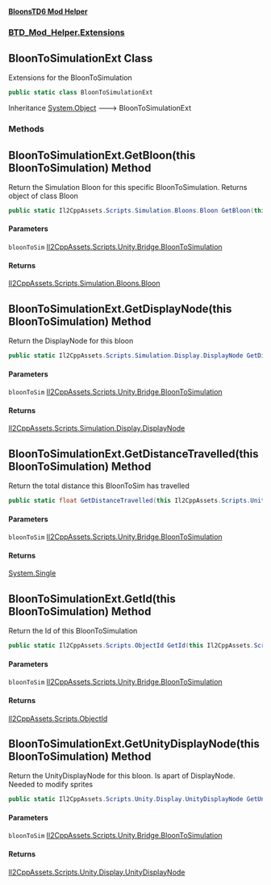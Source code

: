 #### [BloonsTD6 Mod Helper](README.md 'README')
### [BTD_Mod_Helper.Extensions](README.md#BTD_Mod_Helper.Extensions 'BTD_Mod_Helper.Extensions')

## BloonToSimulationExt Class

Extensions for the BloonToSimulation

```csharp
public static class BloonToSimulationExt
```

Inheritance [System.Object](https://docs.microsoft.com/en-us/dotnet/api/System.Object 'System.Object') &#129106; BloonToSimulationExt
### Methods

<a name='BTD_Mod_Helper.Extensions.BloonToSimulationExt.GetBloon(thisIl2CppAssets.Scripts.Unity.Bridge.BloonToSimulation)'></a>

## BloonToSimulationExt.GetBloon(this BloonToSimulation) Method

Return the Simulation Bloon for this specific BloonToSimulation. Returns object of class Bloon

```csharp
public static Il2CppAssets.Scripts.Simulation.Bloons.Bloon GetBloon(this Il2CppAssets.Scripts.Unity.Bridge.BloonToSimulation bloonToSim);
```
#### Parameters

<a name='BTD_Mod_Helper.Extensions.BloonToSimulationExt.GetBloon(thisIl2CppAssets.Scripts.Unity.Bridge.BloonToSimulation).bloonToSim'></a>

`bloonToSim` [Il2CppAssets.Scripts.Unity.Bridge.BloonToSimulation](https://docs.microsoft.com/en-us/dotnet/api/Il2CppAssets.Scripts.Unity.Bridge.BloonToSimulation 'Il2CppAssets.Scripts.Unity.Bridge.BloonToSimulation')

#### Returns
[Il2CppAssets.Scripts.Simulation.Bloons.Bloon](https://docs.microsoft.com/en-us/dotnet/api/Il2CppAssets.Scripts.Simulation.Bloons.Bloon 'Il2CppAssets.Scripts.Simulation.Bloons.Bloon')

<a name='BTD_Mod_Helper.Extensions.BloonToSimulationExt.GetDisplayNode(thisIl2CppAssets.Scripts.Unity.Bridge.BloonToSimulation)'></a>

## BloonToSimulationExt.GetDisplayNode(this BloonToSimulation) Method

Return the DisplayNode for this bloon

```csharp
public static Il2CppAssets.Scripts.Simulation.Display.DisplayNode GetDisplayNode(this Il2CppAssets.Scripts.Unity.Bridge.BloonToSimulation bloonToSim);
```
#### Parameters

<a name='BTD_Mod_Helper.Extensions.BloonToSimulationExt.GetDisplayNode(thisIl2CppAssets.Scripts.Unity.Bridge.BloonToSimulation).bloonToSim'></a>

`bloonToSim` [Il2CppAssets.Scripts.Unity.Bridge.BloonToSimulation](https://docs.microsoft.com/en-us/dotnet/api/Il2CppAssets.Scripts.Unity.Bridge.BloonToSimulation 'Il2CppAssets.Scripts.Unity.Bridge.BloonToSimulation')

#### Returns
[Il2CppAssets.Scripts.Simulation.Display.DisplayNode](https://docs.microsoft.com/en-us/dotnet/api/Il2CppAssets.Scripts.Simulation.Display.DisplayNode 'Il2CppAssets.Scripts.Simulation.Display.DisplayNode')

<a name='BTD_Mod_Helper.Extensions.BloonToSimulationExt.GetDistanceTravelled(thisIl2CppAssets.Scripts.Unity.Bridge.BloonToSimulation)'></a>

## BloonToSimulationExt.GetDistanceTravelled(this BloonToSimulation) Method

Return the total distance this BloonToSim has travelled

```csharp
public static float GetDistanceTravelled(this Il2CppAssets.Scripts.Unity.Bridge.BloonToSimulation bloonToSim);
```
#### Parameters

<a name='BTD_Mod_Helper.Extensions.BloonToSimulationExt.GetDistanceTravelled(thisIl2CppAssets.Scripts.Unity.Bridge.BloonToSimulation).bloonToSim'></a>

`bloonToSim` [Il2CppAssets.Scripts.Unity.Bridge.BloonToSimulation](https://docs.microsoft.com/en-us/dotnet/api/Il2CppAssets.Scripts.Unity.Bridge.BloonToSimulation 'Il2CppAssets.Scripts.Unity.Bridge.BloonToSimulation')

#### Returns
[System.Single](https://docs.microsoft.com/en-us/dotnet/api/System.Single 'System.Single')

<a name='BTD_Mod_Helper.Extensions.BloonToSimulationExt.GetId(thisIl2CppAssets.Scripts.Unity.Bridge.BloonToSimulation)'></a>

## BloonToSimulationExt.GetId(this BloonToSimulation) Method

Return the Id of this BloonToSimulation

```csharp
public static Il2CppAssets.Scripts.ObjectId GetId(this Il2CppAssets.Scripts.Unity.Bridge.BloonToSimulation bloonToSim);
```
#### Parameters

<a name='BTD_Mod_Helper.Extensions.BloonToSimulationExt.GetId(thisIl2CppAssets.Scripts.Unity.Bridge.BloonToSimulation).bloonToSim'></a>

`bloonToSim` [Il2CppAssets.Scripts.Unity.Bridge.BloonToSimulation](https://docs.microsoft.com/en-us/dotnet/api/Il2CppAssets.Scripts.Unity.Bridge.BloonToSimulation 'Il2CppAssets.Scripts.Unity.Bridge.BloonToSimulation')

#### Returns
[Il2CppAssets.Scripts.ObjectId](https://docs.microsoft.com/en-us/dotnet/api/Il2CppAssets.Scripts.ObjectId 'Il2CppAssets.Scripts.ObjectId')

<a name='BTD_Mod_Helper.Extensions.BloonToSimulationExt.GetUnityDisplayNode(thisIl2CppAssets.Scripts.Unity.Bridge.BloonToSimulation)'></a>

## BloonToSimulationExt.GetUnityDisplayNode(this BloonToSimulation) Method

Return the UnityDisplayNode for this bloon. Is apart of DisplayNode. Needed to modify sprites

```csharp
public static Il2CppAssets.Scripts.Unity.Display.UnityDisplayNode GetUnityDisplayNode(this Il2CppAssets.Scripts.Unity.Bridge.BloonToSimulation bloonToSim);
```
#### Parameters

<a name='BTD_Mod_Helper.Extensions.BloonToSimulationExt.GetUnityDisplayNode(thisIl2CppAssets.Scripts.Unity.Bridge.BloonToSimulation).bloonToSim'></a>

`bloonToSim` [Il2CppAssets.Scripts.Unity.Bridge.BloonToSimulation](https://docs.microsoft.com/en-us/dotnet/api/Il2CppAssets.Scripts.Unity.Bridge.BloonToSimulation 'Il2CppAssets.Scripts.Unity.Bridge.BloonToSimulation')

#### Returns
[Il2CppAssets.Scripts.Unity.Display.UnityDisplayNode](https://docs.microsoft.com/en-us/dotnet/api/Il2CppAssets.Scripts.Unity.Display.UnityDisplayNode 'Il2CppAssets.Scripts.Unity.Display.UnityDisplayNode')